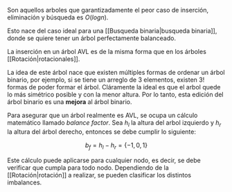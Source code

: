 
Son aquellos arboles que garantizadamente el peor caso de inserción, eliminación y búsqueda es $O(log n)$.

Esto nace del caso ideal para una [[Busqueda binaria|busqueda binaria]], donde se quiere tener un árbol perfectamente balanceado. 

La inserción en un árbol AVL es de la misma forma que en los árboles [[Rotación|rotacionales]]. 

La idea de este árbol nace que existen múltiples formas de ordenar un árbol binario, por ejemplo, si se tiene un arreglo de $3$ elementos, existen $3!$ formas de poder formar el árbol. Cláramente la ideal es que el arbol quede lo más simétrico posible y con la menor altura. Por lo tanto, esta edición del árbol binario es una **mejora** al árbol binario.  

Para asegurar que un árbol realmente es AVL, se ocupa un cálculo matemático llamado *balance factor*. Sea $h_l$ la altura del arbol izquierdo y $h_r$ la altura del árbol derecho, entonces se debe cumplir lo siguiente: 

$$b_f = h_l - h_r = \lbrace -1, 0 ,1\rbrace$$ 

Este cálculo puede aplicarse para cualquier nodo, es decir, se debe verificar que cumpla para todo nodo.  Dependiendo de la [[Rotación|rotación]] a realizar, se pueden clasificar los distintos imbalances.  